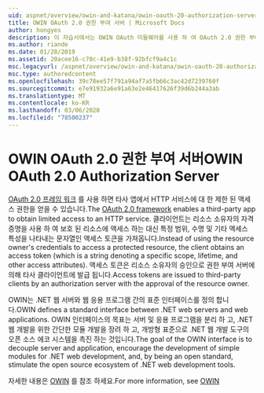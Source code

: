 ```yaml
---
uid: aspnet/overview/owin-and-katana/owin-oauth-20-authorization-server
title: OWIN OAuth 2.0 권한 부여 서버 | Microsoft Docs
author: hongyes
description: 이 자습서에서는 OWIN OAuth 미들웨어를 사용 하 여 OAuth 2.0 권한 부여 서버를 구현 하는 방법을 안내 합니다. 이것은 outlin만을 지 원하는 고급 자습서입니다.
ms.author: riande
ms.date: 01/28/2019
ms.assetid: 20acee16-c70c-41e9-b38f-92bfcf9a4c1c
msc.legacyurl: /aspnet/overview/owin-and-katana/owin-oauth-20-authorization-server
msc.type: authoredcontent
ms.openlocfilehash: 39c78ee57f791a94af7a5fb66c3ac42d7239760f
ms.sourcegitcommit: e7e91932a6e91a63e2e46417626f39d6b244a3ab
ms.translationtype: MT
ms.contentlocale: ko-KR
ms.lasthandoff: 03/06/2020
ms.locfileid: "78500237"
---
```

# <a name="owin-oauth-20-authorization-server"></a><span data-ttu-id="9aab3-104">OWIN OAuth 2.0 권한 부여 서버</span><span class="sxs-lookup"><span data-stu-id="9aab3-104">OWIN OAuth 2.0 Authorization Server</span></span>

<span data-ttu-id="9aab3-105">[OAuth 2.0 프레임 워크](http://tools.ietf.org/html/rfc6749) 를 사용 하면 타사 앱에서 HTTP 서비스에 대 한 제한 된 액세스 권한을 얻을 수 있습니다.</span><span class="sxs-lookup"><span data-stu-id="9aab3-105">The [OAuth 2.0 framework](http://tools.ietf.org/html/rfc6749) enables a third-party app to obtain limited access to an HTTP service.</span></span> <span data-ttu-id="9aab3-106">클라이언트는 리소스 소유자의 자격 증명을 사용 하 여 보호 된 리소스에 액세스 하는 대신 특정 범위, 수명 및 기타 액세스 특성을 나타내는 문자열인 액세스 토큰을 가져옵니다.</span><span class="sxs-lookup"><span data-stu-id="9aab3-106">Instead of using the resource owner's credentials to access a protected resource, the client obtains an access token (which is a string denoting a specific scope, lifetime, and other access attributes).</span></span> <span data-ttu-id="9aab3-107">액세스 토큰은 리소스 소유자의 승인으로 권한 부여 서버에 의해 타사 클라이언트에 발급 됩니다.</span><span class="sxs-lookup"><span data-stu-id="9aab3-107">Access tokens are issued to third-party clients by an authorization server with the approval of the resource owner.</span></span>

<span data-ttu-id="9aab3-108">OWIN는 .NET 웹 서버와 웹 응용 프로그램 간의 표준 인터페이스를 정의 합니다.</span><span class="sxs-lookup"><span data-stu-id="9aab3-108">OWIN defines a standard interface between .NET web servers and web applications.</span></span> <span data-ttu-id="9aab3-109">OWIN 인터페이스의 목표는 서버 및 응용 프로그램을 분리 하 고, .NET 웹 개발을 위한 간단한 모듈 개발을 장려 하 고, 개방형 표준으로 .NET 웹 개발 도구의 오픈 소스 에코 시스템을 촉진 하는 것입니다.</span><span class="sxs-lookup"><span data-stu-id="9aab3-109">The goal of the OWIN interface is to decouple server and application, encourage the development of simple modules for .NET web development, and, by being an open standard, stimulate the open source ecosystem of .NET web development tools.</span></span>

<span data-ttu-id="9aab3-110">자세한 내용은 [OWIN](http://owin.org/) 를 참조 하세요.</span><span class="sxs-lookup"><span data-stu-id="9aab3-110">For more information, see [OWIN](http://owin.org/)</span></span>
